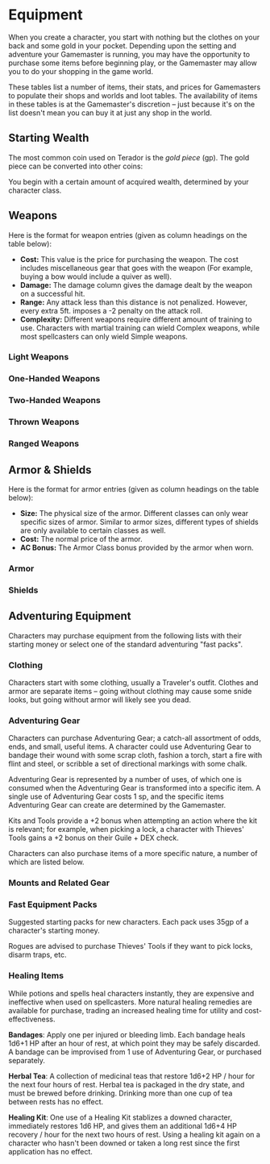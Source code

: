 <!-- $header Equipment Tables -->

# Equipment

When you create a character, you start with nothing but the clothes on your back and some gold in your pocket. Depending upon the setting and adventure your Gamemaster is running, you may have the opportunity to purchase some items before beginning play, or the Gamemaster may allow you to do your shopping in the game world.

These tables list a number of items, their stats, and prices for Gamemasters to populate their shops and worlds and loot tables. The availability of items in these tables is at the Gamemaster's discretion – just because it's on the list doesn't mean you can buy it at just any shop in the world.

## Starting Wealth

The most common coin used on Terador is the _gold piece_ (gp). The gold piece can be converted into other coins:

<!-- $data wealth.yml coins -->

You begin with a certain amount of acquired wealth, determined by your character class.

<!-- $data wealth.yml class_wealth -->

## Weapons

Here is the format for weapon entries (given as column headings on the table below):

- **Cost:** This value is the price for purchasing the weapon. The cost includes miscellaneous gear that goes with the weapon (For example, buying a bow would include a quiver as well).
- **Damage:** The damage column gives the damage dealt by the weapon on a successful hit.
- **Range:** Any attack less than this distance is not penalized. However, every extra 5ft. imposes a -2 penalty on the attack roll.
- **Complexity:** Different weapons require different amount of training to use. Characters with martial training can wield Complex weapons, while most spellcasters can only wield Simple weapons.

### Light Weapons

<!-- $data weapons.yml light -->

<!-- $page-break -->

### One-Handed Weapons

<!-- $data weapons.yml one-handed -->

### Two-Handed Weapons

<!-- $data weapons.yml two-handed -->

### Thrown Weapons

<!-- $data weapons.yml thrown -->

### Ranged Weapons

<!-- $data weapons.yml ranged -->

<!-- $page-break -->

## Armor & Shields

Here is the format for armor entries (given as column headings on the table below):

- **Size:** The physical size of the armor. Different classes can only wear specific sizes of armor. Similar to armor sizes, different types of shields are only available to certain classes as well.
- **Cost:** The normal price of the armor.
- **AC Bonus:** The Armor Class bonus provided by the armor when worn.

### Armor

<!-- $data armor.yml armor -->

### Shields

<!-- $data armor.yml shields t-full -->

## Adventuring Equipment

Characters may purchase equipment from the following lists with their starting money or select one of the standard adventuring "fast packs".

### Clothing

Characters start with some clothing, usually a Traveler's outfit. Clothes and armor are separate items – going without clothing may cause some snide looks, but going without armor will likely see you dead.

<!-- $data gear.yml clothing t-full -->

<!-- $page-break -->

### Adventuring Gear

Characters can purchase Adventuring Gear; a catch-all assortment of odds, ends, and small, useful items. A character could use Adventuring Gear to bandage their wound with some scrap cloth, fashion a torch, start a fire with flint and steel, or scribble a set of directional markings with some chalk.

Adventuring Gear is represented by a number of uses, of which one is consumed when the Adventuring Gear is transformed into a specific item. A single use of Adventuring Gear costs 1 sp, and the specific items Adventuring Gear can create are determined by the Gamemaster.

Kits and Tools provide a +2 bonus when attempting an action where the kit is relevant; for example, when picking a lock, a character with Thieves' Tools gains a +2 bonus on their Guile + DEX check.

Characters can also purchase items of a more specific nature, a number of which are listed below.

<!-- $data gear.yml adventuring-gear t-full -->

<!-- $page-break -->

### Mounts and Related Gear

<!-- $data gear.yml mounts -->

### Fast Equipment Packs

Suggested starting packs for new characters. Each pack uses 35gp of a character's starting money.

<!-- $data gear.yml fast-packs -->

Rogues are advised to purchase Thieves' Tools if they want to pick locks, disarm traps, etc.

### Healing Items

While potions and spells heal characters instantly, they are expensive and ineffective when used on spellcasters. More natural healing remedies are available for purchase, trading an increased healing time for utility and cost-effectiveness.

**Bandages**: Apply one per injured or bleeding limb. Each bandage heals 1d6+1 HP after an hour of rest, at which point they may be safely discarded. A bandage can be improvised from 1 use of Adventuring Gear, or purchased separately.

**Herbal Tea**: A collection of medicinal teas that restore 1d6+2 HP / hour for the next four hours of rest. Herbal tea is packaged in the dry state, and must be brewed before drinking. Drinking more than one cup of tea between rests has no effect.

**Healing Kit**: One use of a Healing Kit stablizes a downed character, immediately restores 1d6 HP, and gives them an additional 1d6+4 HP recovery / hour for the next two hours of rest. Using a healing kit again on a character who hasn't been downed or taken a long rest since the first application has no effect.

